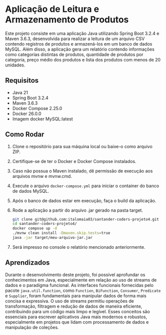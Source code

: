 # Aplicação de Leitura e Armazenamento de Produtos

Este projeto consiste em uma aplicação Java utilizando Spring Boot 3.2.4 e Maven 3.6.3, desenvolvida para realizar a leitura de um arquivo CSV contendo registros de produtos e armazená-los em um banco de dados MySQL. Além disso, a aplicação gera um relatório contendo informações como categorias distintas de produtos, quantidade de produtos por categoria, preço médio dos produtos e lista dos produtos com menos de 20 unidades.

## Requisitos

- Java 21
- Spring Boot 3.2.4
- Maven 3.6.3
- Docker Compose 2.25.0
- Docker 26.0.0
- Imagem docker MySQL:latest

## Como Rodar

1. Clone o repositório para sua máquina local ou baixe-o como arquivo ZIP.
2. Certifique-se de ter o Docker e Docker Compose instalados.
3. Caso não possua o Maven instalado, dê permissão de execução aos arquivos mvnw e mvnw.cmd.
4. Execute o arquivo `docker-compose.yml` para iniciar o container do banco de dados MySQL.
5. Após o banco de dados estar em execução, faça o build da aplicação.
6. Rode a aplicação a partir do arquivo .jar gerado na pasta target.

   ```bash
   git clone git@github.com:italomaia03/santander-coders-projeto4.git
   cd santander-coders-projeto4/
   docker compose up -d
   ./mvnw clean install -Dmaven.skip.tests=true
   java -jar target/meu-arquivo-jar.jar
   ```
7. Será impresso no console o relatório mencionado anteriormente.
## Aprendizados

Durante o desenvolvimento deste projeto, foi possível aprofundar os conhecimentos em Java, especialmente em relação ao uso de streams de dados e o paradigma funcional. As interfaces funcionais fornecidas pelo pacote `java.util.function`, como `Function`, `BiFunction`, `Consumer`, `Predicate` e `Supplier`, foram fundamentais para manipular dados de forma mais concisa e expressiva. O uso de streams permitiu operações de transformação, filtragem e redução de dados de maneira eficiente, contribuindo para um código mais limpo e legível. Esses conceitos são essenciais para escrever aplicativos Java mais modernos e robustos, especialmente em projetos que lidam com processamento de dados e manipulação de coleções.